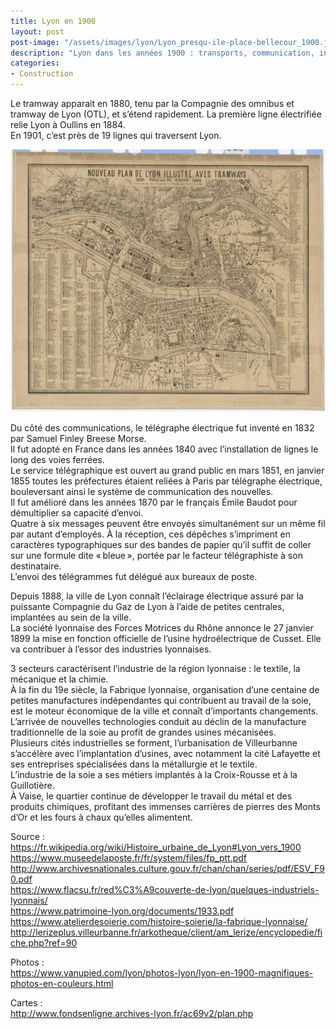 ```yaml
---
title: Lyon en 1900  
layout: post  
post-image: "/assets/images/lyon/Lyon_presqu-ile-place-bellecour_1900.jpg"  
description: "Lyon dans les années 1900 : transports, communication, industries, description plus détaillée de la vie à cette époque."
categories:   
- Construction  
---
```


Le tramway apparait en 1880, tenu par la Compagnie des omnibus et tramway de Lyon (OTL), et s’étend rapidement. La première ligne électrifiée relie Lyon à Oullins en 1884.  
En 1901, c’est près de 19 lignes qui traversent Lyon.

<a data-fslightbox="plan-lyon-tramways-1880" href="/assets/images/cartes/1880-Plan_Lyon_Tramways_2000.jpg" data-alt="Plan de Lyon avec Tramways en 1880">
    <img src="/assets/images/cartes/1880-Plan_Lyon_Tramways_600.jpg" alt="Plan de Lyon avec Tramways en 1880">
</a>

Du côté des communications, le télégraphe électrique fut inventé en 1832 par Samuel Finley Breese Morse.  
Il fut adopté en France dans les années 1840 avec l’installation de lignes le long des voies ferrées.  
Le service télégraphique est ouvert au grand public en mars 1851, en janvier 1855 toutes les préfectures étaient reliées à Paris par télégraphe électrique, bouleversant ainsi le système de communication des nouvelles.  
Il fut amélioré dans les années 1870 par le français Émile Baudot pour démultiplier sa capacité d’envoi.  
Quatre à six messages peuvent être envoyés simultanément sur un même fil par autant d’employés. À la réception, ces dépêches s’impriment en caractères typographiques sur des bandes de papier qu’il suffit de coller sur une formule dite « bleue », portée par le facteur télégraphiste à son destinataire.  
L’envoi des télégrammes fut délégué aux bureaux de poste.  
  
Depuis 1888, la ville de Lyon connaît l’éclairage électrique assuré par la puissante Compagnie du Gaz de Lyon à l’aide de petites centrales, implantées au sein de la ville.   
La société lyonnaise des Forces Motrices du Rhône annonce le 27 janvier 1899 la mise en fonction officielle de l’usine hydroélectrique de Cusset. Elle va contribuer à l’essor des industries lyonnaises.  
  
3 secteurs caractérisent l’industrie de la région lyonnaise : le textile, la mécanique et la chimie.  
À la fin du 19e siècle, la Fabrique lyonnaise, organisation d’une centaine de petites manufactures indépendantes qui contribuent au travail de la soie, est le moteur économique de la ville et connaît d’importants changements. L’arrivée de nouvelles technologies conduit au déclin de la manufacture traditionnelle de la soie au profit de grandes usines mécanisées.  
Plusieurs cités industrielles se forment, l’urbanisation de Villeurbanne s’accélère avec l’implantation d’usines, avec notamment la cité Lafayette et ses entreprises spécialisées dans la métallurgie et le textile.  
L’industrie de la soie a ses métiers implantés à la Croix-Rousse et à la Guillotière.  
À Vaise, le quartier continue de développer le travail du métal et des produits chimiques, profitant des immenses carrières de pierres des Monts d’Or et les fours à chaux qu’elles alimentent.  
  
  
Source :  
<https://fr.wikipedia.org/wiki/Histoire_urbaine_de_Lyon#Lyon_vers_1900>  
<https://www.museedelaposte.fr/fr/system/files/fp_ptt.pdf>  
<http://www.archivesnationales.culture.gouv.fr/chan/chan/series/pdf/ESV_F90.pdf>    
<https://www.flacsu.fr/red%C3%A9couverte-de-lyon/quelques-industriels-lyonnais/>    
<https://www.patrimoine-lyon.org/documents/1933.pdf>    
<https://www.atelierdesoierie.com/histoire-soierie/la-fabrique-lyonnaise/>    
<http://lerizeplus.villeurbanne.fr/arkotheque/client/am_lerize/encyclopedie/fiche.php?ref=90>    
  
Photos :  
<https://www.vanupied.com/lyon/photos-lyon/lyon-en-1900-magnifiques-photos-en-couleurs.html>    
   
Cartes :  
<http://www.fondsenligne.archives-lyon.fr/ac69v2/plan.php>    
